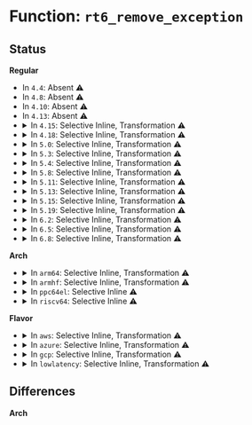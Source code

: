 # Function: <code>rt6_remove_exception</code>

## Status
<b>Regular</b>
<ul>
<li>
In <code>4.4</code>: Absent ⚠️
</li>
<li>
In <code>4.8</code>: Absent ⚠️
</li>
<li>
In <code>4.10</code>: Absent ⚠️
</li>
<li>
In <code>4.13</code>: Absent ⚠️
</li>
<li>
<details>
<summary>In <code>4.15</code>: Selective Inline, Transformation ⚠️</summary>

**Collision:** Unique Static

**Inline:** Selective

**Transformation:** True

**Instances:**

```
In net/ipv6/route.c (ffffffff8191ab48)
Location: net/ipv6/route.c:1150
Inline: True
Inline callers:
  - net/ipv6/route.c:fib6_clean_tohost
  - net/ipv6/route.c:rt6_age_exceptions
  - net/ipv6/route.c:rt6_remove_exception_rt
  - net/ipv6/route.c:rt6_flush_exceptions
  - net/ipv6/route.c:rt6_insert_exception
  - net/ipv6/route.c:rt6_insert_exception
Direct callers:
  - net/ipv6/route.c:fib6_clean_tohost
  - net/ipv6/route.c:rt6_age_exceptions
  - net/ipv6/route.c:rt6_remove_exception_rt
  - net/ipv6/route.c:rt6_flush_exceptions
  - net/ipv6/route.c:rt6_insert_exception
  - net/ipv6/route.c:rt6_insert_exception
```
**Symbols:**

```
ffffffff8191a9d0-ffffffff8191aa84: rt6_remove_exception.part.45 (STB_LOCAL)
```
</details>
</li>
<li>
<details>
<summary>In <code>4.18</code>: Selective Inline, Transformation ⚠️</summary>

**Collision:** Unique Static

**Inline:** Selective

**Transformation:** True

**Instances:**

```
In net/ipv6/route.c (ffffffff8197199e)
Location: net/ipv6/route.c:1273
Inline: True
Inline callers:
  - net/ipv6/route.c:fib6_clean_tohost
  - net/ipv6/route.c:rt6_age_exceptions
  - net/ipv6/route.c:rt6_remove_exception_rt
  - net/ipv6/route.c:rt6_flush_exceptions
  - net/ipv6/route.c:rt6_insert_exception
  - net/ipv6/route.c:rt6_insert_exception
Direct callers:
  - net/ipv6/route.c:fib6_clean_tohost
  - net/ipv6/route.c:rt6_age_exceptions
  - net/ipv6/route.c:rt6_remove_exception_rt
  - net/ipv6/route.c:rt6_flush_exceptions
  - net/ipv6/route.c:rt6_insert_exception
  - net/ipv6/route.c:rt6_insert_exception
```
**Symbols:**

```
ffffffff81971870-ffffffff819718f1: rt6_remove_exception.part.59 (STB_LOCAL)
```
</details>
</li>
<li>
<details>
<summary>In <code>5.0</code>: Selective Inline, Transformation ⚠️</summary>

**Collision:** Unique Static

**Inline:** Selective

**Transformation:** True

**Instances:**

```
In net/ipv6/route.c (ffffffff819a8a6e)
Location: net/ipv6/route.c:1276
Inline: True
Inline callers:
  - net/ipv6/route.c:fib6_clean_tohost
  - net/ipv6/route.c:rt6_age_exceptions
  - net/ipv6/route.c:rt6_remove_exception_rt
  - net/ipv6/route.c:rt6_flush_exceptions
  - net/ipv6/route.c:rt6_insert_exception
  - net/ipv6/route.c:rt6_insert_exception
Direct callers:
  - net/ipv6/route.c:fib6_clean_tohost
  - net/ipv6/route.c:rt6_age_exceptions
  - net/ipv6/route.c:rt6_remove_exception_rt
  - net/ipv6/route.c:rt6_flush_exceptions
  - net/ipv6/route.c:rt6_insert_exception
  - net/ipv6/route.c:rt6_insert_exception
```
**Symbols:**

```
ffffffff819a8910-ffffffff819a89c6: rt6_remove_exception.part.62 (STB_LOCAL)
```
</details>
</li>
<li>
<details>
<summary>In <code>5.3</code>: Selective Inline, Transformation ⚠️</summary>

**Collision:** Unique Static

**Inline:** Selective

**Transformation:** True

**Instances:**

```
In net/ipv6/route.c (ffffffff81a16819)
Location: net/ipv6/route.c:1428
Inline: True
Inline callers:
  - net/ipv6/route.c:fib6_nh_remove_exception
  - net/ipv6/route.c:fib6_nh_flush_exceptions
  - net/ipv6/route.c:rt6_insert_exception
  - net/ipv6/route.c:rt6_insert_exception
Direct callers:
  - net/ipv6/route.c:fib6_nh_remove_exception
  - net/ipv6/route.c:fib6_nh_flush_exceptions
  - net/ipv6/route.c:rt6_insert_exception
  - net/ipv6/route.c:rt6_insert_exception
```
**Symbols:**

```
ffffffff81a16410-ffffffff81a164d1: rt6_remove_exception.part.0 (STB_LOCAL)
```
</details>
</li>
<li>
<details>
<summary>In <code>5.4</code>: Selective Inline, Transformation ⚠️</summary>

**Collision:** Unique Static

**Inline:** Selective

**Transformation:** True

**Instances:**

```
In net/ipv6/route.c (ffffffff81a4d459)
Location: net/ipv6/route.c:1434
Inline: True
Inline callers:
  - net/ipv6/route.c:fib6_nh_remove_exception
  - net/ipv6/route.c:fib6_nh_flush_exceptions
  - net/ipv6/route.c:rt6_insert_exception
  - net/ipv6/route.c:rt6_insert_exception
Direct callers:
  - net/ipv6/route.c:fib6_nh_remove_exception
  - net/ipv6/route.c:fib6_nh_flush_exceptions
  - net/ipv6/route.c:rt6_insert_exception
  - net/ipv6/route.c:rt6_insert_exception
```
**Symbols:**

```
ffffffff81a4d050-ffffffff81a4d111: rt6_remove_exception.part.0 (STB_LOCAL)
```
</details>
</li>
<li>
<details>
<summary>In <code>5.8</code>: Selective Inline, Transformation ⚠️</summary>

**Collision:** Unique Static

**Inline:** Selective

**Transformation:** True

**Instances:**

```
In net/ipv6/route.c (ffffffff81b430af)
Location: net/ipv6/route.c:1456
Inline: True
Inline callers:
  - net/ipv6/route.c:rt6_age_examine_exception
  - net/ipv6/route.c:fib6_nh_remove_exception
  - net/ipv6/route.c:fib6_nh_flush_exceptions
Direct callers:
  - net/ipv6/route.c:rt6_age_examine_exception
  - net/ipv6/route.c:fib6_nh_remove_exception
  - net/ipv6/route.c:fib6_nh_flush_exceptions
```
**Symbols:**

```
ffffffff81b42c60-ffffffff81b42d3b: rt6_remove_exception.part.0 (STB_LOCAL)
```
</details>
</li>
<li>
<details>
<summary>In <code>5.11</code>: Selective Inline, Transformation ⚠️</summary>

**Collision:** Unique Static

**Inline:** Selective

**Transformation:** True

**Instances:**

```
In net/ipv6/route.c (ffffffff81b5179f)
Location: net/ipv6/route.c:1439
Inline: True
Inline callers:
  - net/ipv6/route.c:rt6_age_examine_exception
  - net/ipv6/route.c:fib6_nh_remove_exception
  - net/ipv6/route.c:fib6_nh_flush_exceptions
Direct callers:
  - net/ipv6/route.c:rt6_age_examine_exception
  - net/ipv6/route.c:fib6_nh_remove_exception
  - net/ipv6/route.c:fib6_nh_flush_exceptions
```
**Symbols:**

```
ffffffff81b51460-ffffffff81b5153b: rt6_remove_exception.part.0 (STB_LOCAL)
```
</details>
</li>
<li>
<details>
<summary>In <code>5.13</code>: Selective Inline, Transformation ⚠️</summary>

**Collision:** Unique Static

**Inline:** Selective

**Transformation:** True

**Instances:**

```
In net/ipv6/route.c (ffffffff81b3f8c4)
Location: net/ipv6/route.c:1442
Inline: True
Inline callers:
  - net/ipv6/route.c:fib6_nh_remove_exception
  - net/ipv6/route.c:fib6_nh_flush_exceptions
  - net/ipv6/route.c:rt6_insert_exception
  - net/ipv6/route.c:rt6_insert_exception
Direct callers:
  - net/ipv6/route.c:fib6_nh_remove_exception
  - net/ipv6/route.c:fib6_nh_flush_exceptions
  - net/ipv6/route.c:rt6_insert_exception
  - net/ipv6/route.c:rt6_insert_exception
```
**Symbols:**

```
ffffffff81b3f380-ffffffff81b3f45b: rt6_remove_exception.part.0 (STB_LOCAL)
```
</details>
</li>
<li>
<details>
<summary>In <code>5.15</code>: Selective Inline, Transformation ⚠️</summary>

**Collision:** Unique Static

**Inline:** Selective

**Transformation:** True

**Instances:**

```
In net/ipv6/route.c (ffffffff81c06134)
Location: net/ipv6/route.c:1442
Inline: True
Inline callers:
  - net/ipv6/route.c:fib6_nh_remove_exception
  - net/ipv6/route.c:fib6_nh_flush_exceptions
  - net/ipv6/route.c:rt6_insert_exception
  - net/ipv6/route.c:rt6_insert_exception
Direct callers:
  - net/ipv6/route.c:fib6_nh_remove_exception
  - net/ipv6/route.c:fib6_nh_flush_exceptions
  - net/ipv6/route.c:rt6_insert_exception
  - net/ipv6/route.c:rt6_insert_exception
```
**Symbols:**

```
ffffffff81c05940-ffffffff81c05a1b: rt6_remove_exception.part.0 (STB_LOCAL)
```
</details>
</li>
<li>
<details>
<summary>In <code>5.19</code>: Selective Inline, Transformation ⚠️</summary>

**Collision:** Unique Static

**Inline:** Selective

**Transformation:** True

**Instances:**

```
In net/ipv6/route.c (ffffffff81da0478)
Location: net/ipv6/route.c:1442
Inline: True
Inline callers:
  - net/ipv6/route.c:fib6_clean_tohost
  - net/ipv6/route.c:fib6_nh_remove_exception
  - net/ipv6/route.c:fib6_nh_flush_exceptions
  - net/ipv6/route.c:rt6_insert_exception
  - net/ipv6/route.c:rt6_insert_exception
Direct callers:
  - net/ipv6/route.c:fib6_clean_tohost
  - net/ipv6/route.c:fib6_nh_remove_exception
  - net/ipv6/route.c:fib6_nh_flush_exceptions
  - net/ipv6/route.c:rt6_insert_exception
  - net/ipv6/route.c:rt6_insert_exception
```
**Symbols:**

```
ffffffff81d9ff70-ffffffff81da0066: rt6_remove_exception.part.0 (STB_LOCAL)
```
</details>
</li>
<li>
<details>
<summary>In <code>6.2</code>: Selective Inline, Transformation ⚠️</summary>

**Collision:** Unique Static

**Inline:** Selective

**Transformation:** True

**Instances:**

```
In net/ipv6/route.c (ffffffff81f6f6d8)
Location: net/ipv6/route.c:1442
Inline: True
Inline callers:
  - net/ipv6/route.c:fib6_clean_tohost
  - net/ipv6/route.c:fib6_nh_remove_exception
  - net/ipv6/route.c:fib6_nh_flush_exceptions
  - net/ipv6/route.c:rt6_insert_exception
  - net/ipv6/route.c:rt6_insert_exception
Direct callers:
  - net/ipv6/route.c:fib6_clean_tohost
  - net/ipv6/route.c:fib6_nh_remove_exception
  - net/ipv6/route.c:fib6_nh_flush_exceptions
  - net/ipv6/route.c:rt6_insert_exception
  - net/ipv6/route.c:rt6_insert_exception
```
**Symbols:**

```
ffffffff81f6f180-ffffffff81f6f276: rt6_remove_exception.part.0 (STB_LOCAL)
```
</details>
</li>
<li>
<details>
<summary>In <code>6.5</code>: Selective Inline, Transformation ⚠️</summary>

**Collision:** Unique Static

**Inline:** Selective

**Transformation:** True

**Instances:**

```
In net/ipv6/route.c (ffffffff81fcf797)
Location: net/ipv6/route.c:1441
Inline: True
Inline callers:
  - net/ipv6/route.c:fib6_clean_tohost
  - net/ipv6/route.c:fib6_nh_remove_exception
  - net/ipv6/route.c:fib6_nh_flush_exceptions
  - net/ipv6/route.c:rt6_insert_exception
  - net/ipv6/route.c:rt6_insert_exception
Direct callers:
  - net/ipv6/route.c:fib6_clean_tohost
  - net/ipv6/route.c:fib6_nh_remove_exception
  - net/ipv6/route.c:fib6_nh_flush_exceptions
  - net/ipv6/route.c:rt6_insert_exception
  - net/ipv6/route.c:rt6_insert_exception
```
**Symbols:**

```
ffffffff81fcf210-ffffffff81fcf307: rt6_remove_exception.part.0 (STB_LOCAL)
```
</details>
</li>
<li>
<details>
<summary>In <code>6.8</code>: Selective Inline, Transformation ⚠️</summary>

**Collision:** Unique Static

**Inline:** Selective

**Transformation:** True

**Instances:**

```
In net/ipv6/route.c (ffffffff8209cff7)
Location: net/ipv6/route.c:1443
Inline: True
Inline callers:
  - net/ipv6/route.c:fib6_clean_tohost
  - net/ipv6/route.c:fib6_nh_remove_exception
  - net/ipv6/route.c:fib6_nh_flush_exceptions
  - net/ipv6/route.c:rt6_insert_exception
  - net/ipv6/route.c:rt6_insert_exception
Direct callers:
  - net/ipv6/route.c:fib6_clean_tohost
  - net/ipv6/route.c:fib6_nh_remove_exception
  - net/ipv6/route.c:fib6_nh_flush_exceptions
  - net/ipv6/route.c:rt6_insert_exception
  - net/ipv6/route.c:rt6_insert_exception
```
**Symbols:**

```
ffffffff8209ca70-ffffffff8209cb67: rt6_remove_exception.part.0 (STB_LOCAL)
```
</details>
</li>
</ul>
<b>Arch</b>
<ul>
<li>
<details>
<summary>In <code>arm64</code>: Selective Inline, Transformation ⚠️</summary>

**Collision:** Unique Static

**Inline:** Selective

**Transformation:** True

**Instances:**

```
In net/ipv6/route.c (ffff800010d10104)
Location: net/ipv6/route.c:1434
Inline: True
Inline callers:
  - net/ipv6/route.c:fib6_nh_remove_exception
  - net/ipv6/route.c:fib6_nh_flush_exceptions
  - net/ipv6/route.c:rt6_insert_exception
  - net/ipv6/route.c:rt6_insert_exception
Direct callers:
  - net/ipv6/route.c:fib6_nh_remove_exception
  - net/ipv6/route.c:fib6_nh_flush_exceptions
  - net/ipv6/route.c:rt6_insert_exception
  - net/ipv6/route.c:rt6_insert_exception
```
**Symbols:**

```
ffff800010d0e9b0-ffff800010d0eaac: rt6_remove_exception.part.0 (STB_LOCAL)
```
</details>
</li>
<li>
<details>
<summary>In <code>armhf</code>: Selective Inline, Transformation ⚠️</summary>

**Collision:** Unique Static

**Inline:** Selective

**Transformation:** True

**Instances:**

```
In net/ipv6/route.c (c0e17ab0)
Location: net/ipv6/route.c:1434
Inline: True
Inline callers:
  - net/ipv6/route.c:fib6_nh_remove_exception
  - net/ipv6/route.c:fib6_nh_flush_exceptions
  - net/ipv6/route.c:rt6_insert_exception
  - net/ipv6/route.c:rt6_insert_exception
Direct callers:
  - net/ipv6/route.c:fib6_nh_remove_exception
  - net/ipv6/route.c:fib6_nh_flush_exceptions
  - net/ipv6/route.c:rt6_insert_exception
  - net/ipv6/route.c:rt6_insert_exception
```
**Symbols:**

```
c0e15f18-c0e1602c: rt6_remove_exception.part.0 (STB_LOCAL)
```
</details>
</li>
<li>
<details>
<summary>In <code>ppc64el</code>: Selective Inline ⚠️</summary>

```c
void rt6_remove_exception(struct rt6_exception_bucket *bucket, struct rt6_exception *rt6_ex);
```

**Collision:** Unique Static

**Inline:** Selective

**Transformation:** False

**Instances:**

```
In net/ipv6/route.c (c000000000e3be20)
Location: net/ipv6/route.c:1434
Inline: True
Direct callers:
  - net/ipv6/route.c:fib6_nh_remove_exception
  - net/ipv6/route.c:fib6_nh_flush_exceptions
  - net/ipv6/route.c:rt6_insert_exception
  - net/ipv6/route.c:rt6_insert_exception
```
**Symbols:**

```
c000000000e3be20-c000000000e3bfa8: rt6_remove_exception (STB_LOCAL)
```
</details>
</li>
<li>
<details>
<summary>In <code>riscv64</code>: Selective Inline ⚠️</summary>

```c
void rt6_remove_exception(struct rt6_exception_bucket *bucket, struct rt6_exception *rt6_ex);
```

**Collision:** Unique Static

**Inline:** Selective

**Transformation:** False

**Instances:**

```
In net/ipv6/route.c (ffffffe000854fae)
Location: net/ipv6/route.c:1434
Inline: True
Direct callers:
  - net/ipv6/route.c:fib6_nh_remove_exception
  - net/ipv6/route.c:fib6_nh_flush_exceptions
  - net/ipv6/route.c:rt6_insert_exception
  - net/ipv6/route.c:rt6_insert_exception
```
**Symbols:**

```
ffffffe000854fae-ffffffe000855066: rt6_remove_exception (STB_LOCAL)
```
</details>
</li>
</ul>
<b>Flavor</b>
<ul>
<li>
<details>
<summary>In <code>aws</code>: Selective Inline, Transformation ⚠️</summary>

**Collision:** Unique Static

**Inline:** Selective

**Transformation:** True

**Instances:**

```
In net/ipv6/route.c (ffffffff819ecae9)
Location: net/ipv6/route.c:1434
Inline: True
Inline callers:
  - net/ipv6/route.c:fib6_nh_remove_exception
  - net/ipv6/route.c:fib6_nh_flush_exceptions
  - net/ipv6/route.c:rt6_insert_exception
  - net/ipv6/route.c:rt6_insert_exception
Direct callers:
  - net/ipv6/route.c:fib6_nh_remove_exception
  - net/ipv6/route.c:fib6_nh_flush_exceptions
  - net/ipv6/route.c:rt6_insert_exception
  - net/ipv6/route.c:rt6_insert_exception
```
**Symbols:**

```
ffffffff819ec6e0-ffffffff819ec7a1: rt6_remove_exception.part.0 (STB_LOCAL)
```
</details>
</li>
<li>
<details>
<summary>In <code>azure</code>: Selective Inline, Transformation ⚠️</summary>

**Collision:** Unique Static

**Inline:** Selective

**Transformation:** True

**Instances:**

```
In net/ipv6/route.c (ffffffff819a98a9)
Location: net/ipv6/route.c:1434
Inline: True
Inline callers:
  - net/ipv6/route.c:fib6_nh_remove_exception
  - net/ipv6/route.c:fib6_nh_flush_exceptions
  - net/ipv6/route.c:rt6_insert_exception
  - net/ipv6/route.c:rt6_insert_exception
Direct callers:
  - net/ipv6/route.c:fib6_nh_remove_exception
  - net/ipv6/route.c:fib6_nh_flush_exceptions
  - net/ipv6/route.c:rt6_insert_exception
  - net/ipv6/route.c:rt6_insert_exception
```
**Symbols:**

```
ffffffff819a94a0-ffffffff819a9561: rt6_remove_exception.part.0 (STB_LOCAL)
```
</details>
</li>
<li>
<details>
<summary>In <code>gcp</code>: Selective Inline, Transformation ⚠️</summary>

**Collision:** Unique Static

**Inline:** Selective

**Transformation:** True

**Instances:**

```
In net/ipv6/route.c (ffffffff81a57569)
Location: net/ipv6/route.c:1434
Inline: True
Inline callers:
  - net/ipv6/route.c:fib6_nh_remove_exception
  - net/ipv6/route.c:fib6_nh_flush_exceptions
  - net/ipv6/route.c:rt6_insert_exception
  - net/ipv6/route.c:rt6_insert_exception
Direct callers:
  - net/ipv6/route.c:fib6_nh_remove_exception
  - net/ipv6/route.c:fib6_nh_flush_exceptions
  - net/ipv6/route.c:rt6_insert_exception
  - net/ipv6/route.c:rt6_insert_exception
```
**Symbols:**

```
ffffffff81a57160-ffffffff81a57221: rt6_remove_exception.part.0 (STB_LOCAL)
```
</details>
</li>
<li>
<details>
<summary>In <code>lowlatency</code>: Selective Inline, Transformation ⚠️</summary>

**Collision:** Unique Static

**Inline:** Selective

**Transformation:** True

**Instances:**

```
In net/ipv6/route.c (ffffffff81a63619)
Location: net/ipv6/route.c:1434
Inline: True
Inline callers:
  - net/ipv6/route.c:fib6_nh_remove_exception
  - net/ipv6/route.c:fib6_nh_flush_exceptions
  - net/ipv6/route.c:rt6_insert_exception
  - net/ipv6/route.c:rt6_insert_exception
Direct callers:
  - net/ipv6/route.c:fib6_nh_remove_exception
  - net/ipv6/route.c:fib6_nh_flush_exceptions
  - net/ipv6/route.c:rt6_insert_exception
  - net/ipv6/route.c:rt6_insert_exception
```
**Symbols:**

```
ffffffff81a63210-ffffffff81a632d1: rt6_remove_exception.part.0 (STB_LOCAL)
```
</details>
</li>
</ul>

## Differences
<b>Arch</b>
<ul>
</ul>
